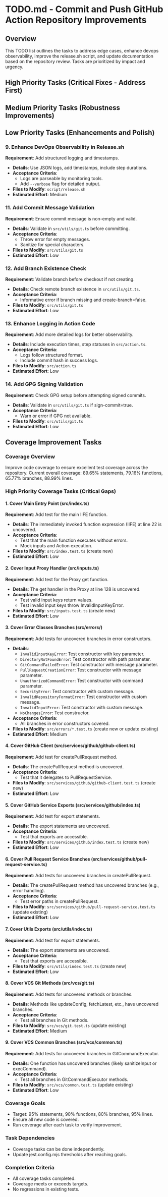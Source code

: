 # TODO.md - Commit and Push GitHub Action Repository Improvements

## Overview

This TODO list outlines the tasks to address edge cases, enhance devops
observability, improve the release.sh script, and update documentation based on
the repository review. Tasks are prioritized by impact and urgency.

## High Priority Tasks (Critical Fixes - Address First)

## Medium Priority Tasks (Robustness Improvements)

## Low Priority Tasks (Enhancements and Polish)

### 9. Enhance DevOps Observability in Release.sh

**Requirement**: Add structured logging and timestamps.

- **Details**: Use JSON logs, add timestamps, include step durations.
- **Acceptance Criteria**:
  - Logs are parseable by monitoring tools.
  - Add `--verbose` flag for detailed output.
- **Files to Modify**: `script/release.sh`
- **Estimated Effort**: Medium

### 11. Add Commit Message Validation

**Requirement**: Ensure commit message is non-empty and valid.

- **Details**: Validate in `src/utils/git.ts` before committing.
- **Acceptance Criteria**:
  - Throw error for empty messages.
  - Sanitize for special characters.
- **Files to Modify**: `src/utils/git.ts`
- **Estimated Effort**: Low

### 12. Add Branch Existence Check

**Requirement**: Validate branch before checkout if not creating.

- **Details**: Check remote branch existence in `src/utils/git.ts`.
- **Acceptance Criteria**:
  - Informative error if branch missing and create-branch=false.
- **Files to Modify**: `src/utils/git.ts`
- **Estimated Effort**: Low

### 13. Enhance Logging in Action Code

**Requirement**: Add more detailed logs for better observability.

- **Details**: Include execution times, step statuses in `src/action.ts`.
- **Acceptance Criteria**:
  - Logs follow structured format.
  - Include commit hash in success logs.
- **Files to Modify**: `src/action.ts`
- **Estimated Effort**: Low

### 14. Add GPG Signing Validation

**Requirement**: Check GPG setup before attempting signed commits.

- **Details**: Validate in `src/utils/git.ts` if sign-commit=true.
- **Acceptance Criteria**:
  - Warn or error if GPG not available.
- **Files to Modify**: `src/utils/git.ts`
- **Estimated Effort**: Low

## Coverage Improvement Tasks

### Coverage Overview

Improve code coverage to ensure excellent test coverage across the repository.
Current overall coverage: 89.65% statements, 79.16% functions, 65.77% branches,
88.99% lines.

### High Priority Coverage Tasks (Critical Gaps)

#### 1. Cover Main Entry Point (src/index.ts)

**Requirement**: Add test for the main IIFE function.

- **Details**: The immediately invoked function expression (IIFE) at line 22 is
  uncovered.
- **Acceptance Criteria**:
  - Test that the main function executes without errors.
  - Mock inputs and Action execution.
- **Files to Modify**: `src/index.test.ts` (create new)
- **Estimated Effort**: Low

#### 2. Cover Input Proxy Handler (src/inputs.ts)

**Requirement**: Add test for the Proxy get function.

- **Details**: The get handler in the Proxy at line 128 is uncovered.
- **Acceptance Criteria**:
  - Test valid input keys return values.
  - Test invalid input keys throw InvalidInputKeyError.
- **Files to Modify**: `src/inputs.test.ts` (create new)
- **Estimated Effort**: Low

#### 3. Cover Error Classes Branches (src/errors/)

**Requirement**: Add tests for uncovered branches in error constructors.

- **Details**:
  - `InvalidInputKeyError`: Test constructor with key parameter.
  - `DirectoryNotFoundError`: Test constructor with path parameter.
  - `GitCommandFailedError`: Test constructor with message parameter.
  - `PullRequestCreationError`: Test constructor with message parameter.
  - `UnauthorizedCommandError`: Test constructor with command parameter.
  - `SecurityError`: Test constructor with custom message.
  - `InvalidRepositoryFormatError`: Test constructor with custom message.
  - `InvalidInputError`: Test constructor with custom message.
  - `NoChangesError`: Test constructor.
- **Acceptance Criteria**:
  - All branches in error constructors covered.
- **Files to Modify**: `src/errors/*.test.ts` (create new or update existing)
- **Estimated Effort**: Medium

#### 4. Cover GitHub Client (src/services/github/github-client.ts)

**Requirement**: Add test for createPullRequest method.

- **Details**: The createPullRequest method is uncovered.
- **Acceptance Criteria**:
  - Test that it delegates to PullRequestService.
- **Files to Modify**: `src/services/github/github-client.test.ts` (create new)
- **Estimated Effort**: Low

#### 5. Cover GitHub Service Exports (src/services/github/index.ts)

**Requirement**: Add test for export statements.

- **Details**: The export statements are uncovered.
- **Acceptance Criteria**:
  - Test that exports are accessible.
- **Files to Modify**: `src/services/github/index.test.ts` (create new)
- **Estimated Effort**: Low

#### 6. Cover Pull Request Service Branches (src/services/github/pull-request-service.ts)

**Requirement**: Add tests for uncovered branches in createPullRequest.

- **Details**: The createPullRequest method has uncovered branches (e.g., error
  handling).
- **Acceptance Criteria**:
  - Test error paths in createPullRequest.
- **Files to Modify**: `src/services/github/pull-request-service.test.ts`
  (update existing)
- **Estimated Effort**: Low

#### 7. Cover Utils Exports (src/utils/index.ts)

**Requirement**: Add test for export statements.

- **Details**: The export statements are uncovered.
- **Acceptance Criteria**:
  - Test that exports are accessible.
- **Files to Modify**: `src/utils/index.test.ts` (create new)
- **Estimated Effort**: Low

#### 8. Cover VCS Git Methods (src/vcs/git.ts)

**Requirement**: Add tests for uncovered methods or branches.

- **Details**: Methods like updateConfig, fetchLatest, etc., have uncovered
  branches.
- **Acceptance Criteria**:
  - Test all branches in Git methods.
- **Files to Modify**: `src/vcs/git.test.ts` (update existing)
- **Estimated Effort**: Medium

#### 9. Cover VCS Common Branches (src/vcs/common.ts)

**Requirement**: Add tests for uncovered branches in GitCommandExecutor.

- **Details**: One function has uncovered branches (likely sanitizeInput or
  execCommand).
- **Acceptance Criteria**:
  - Test all branches in GitCommandExecutor methods.
- **Files to Modify**: `src/vcs/common.test.ts` (update existing)
- **Estimated Effort**: Low

### Coverage Goals

- Target: 95% statements, 90% functions, 80% branches, 95% lines.
- Ensure all new code is covered.
- Run coverage after each task to verify improvement.

### Task Dependencies

- Coverage tasks can be done independently.
- Update jest.config.mjs thresholds after reaching goals.

### Completion Criteria

- All coverage tasks completed.
- Coverage meets or exceeds targets.
- No regressions in existing tests.
